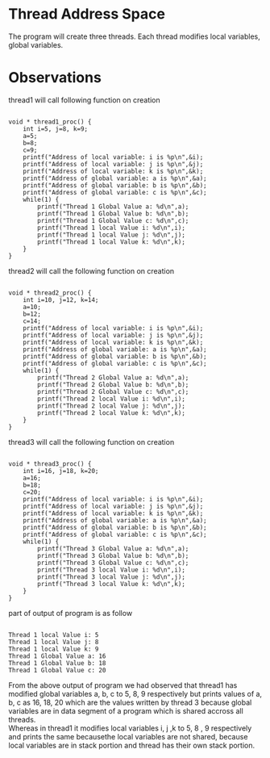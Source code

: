# Thread Address Space

The program will create three threads. Each thread modifies local variables, global variables.

# Observations

thread1 will call following function on creation

```{c}

void * thread1_proc() {
    int i=5, j=8, k=9;
    a=5;
    b=8;
    c=9;
    printf("Address of local variable: i is %p\n",&i);
    printf("Address of local variable: j is %p\n",&j);
    printf("Address of local variable: k is %p\n",&k);
    printf("Address of global variable: a is %p\n",&a);
    printf("Address of global variable: b is %p\n",&b);
    printf("Address of global variable: c is %p\n",&c);
    while(1) {
        printf("Thread 1 Global Value a: %d\n",a);
        printf("Thread 1 Global Value b: %d\n",b);
        printf("Thread 1 Global Value c: %d\n",c);
        printf("Thread 1 local Value i: %d\n",i);
        printf("Thread 1 local Value j: %d\n",j);
        printf("Thread 1 local Value k: %d\n",k);
    }
}

```

thread2 will call the following function on creation

```{c}

void * thread2_proc() {
    int i=10, j=12, k=14;   
    a=10;
    b=12;
    c=14;
    printf("Address of local variable: i is %p\n",&i);
    printf("Address of local variable: j is %p\n",&j);
    printf("Address of local variable: k is %p\n",&k);
    printf("Address of global variable: a is %p\n",&a);
    printf("Address of global variable: b is %p\n",&b);
    printf("Address of global variable: c is %p\n",&c);
    while(1) {
        printf("Thread 2 Global Value a: %d\n",a);
        printf("Thread 2 Global Value b: %d\n",b);
        printf("Thread 2 Global Value c: %d\n",c);
        printf("Thread 2 local Value i: %d\n",i);
        printf("Thread 2 local Value j: %d\n",j);
        printf("Thread 2 local Value k: %d\n",k);
    }
}

```

thread3 will call the following function on creation

```{c}

void * thread3_proc() {
    int i=16, j=18, k=20;    
    a=16;
    b=18;
    c=20;
    printf("Address of local variable: i is %p\n",&i);
    printf("Address of local variable: j is %p\n",&j);
    printf("Address of local variable: k is %p\n",&k);
    printf("Address of global variable: a is %p\n",&a);
    printf("Address of global variable: b is %p\n",&b);
    printf("Address of global variable: c is %p\n",&c);
    while(1) {
        printf("Thread 3 Global Value a: %d\n",a);
        printf("Thread 3 Global Value b: %d\n",b);
        printf("Thread 3 Global Value c: %d\n",c);
        printf("Thread 3 local Value i: %d\n",i);
        printf("Thread 3 local Value j: %d\n",j);
        printf("Thread 3 local Value k: %d\n",k);
    }
}

```

part of output of program is as follow

```{sh}

Thread 1 local Value i: 5
Thread 1 local Value j: 8
Thread 1 local Value k: 9
Thread 1 Global Value a: 16
Thread 1 Global Value b: 18
Thread 1 Global Value c: 20

```

From the above output of program we had observed that thread1 has modified global variables a, b, c to 5, 8, 9 respectively but prints values of a, b, c as 16, 18, 20 which are the values written by thread 3 because global variables are in data segment of a program which is shared accross all threads.<br>
Whereas in thread1 it modifies local variables i, j ,k to 5, 8 , 9 respectively and prints the same becausethe local variables are not shared, because local variables are in stack portion and thread has their own stack portion.